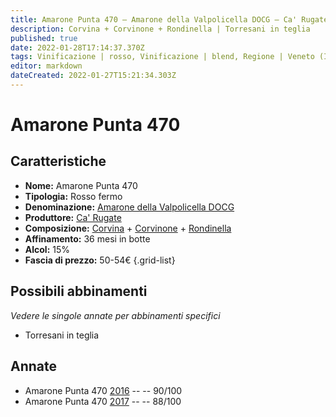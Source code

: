 ```yaml
---
title: Amarone Punta 470 – Amarone della Valpolicella DOCG – Ca' Rugate – Veneto (IT) – 50-54€ – 3★-4★
description: Corvina + Corvinone + Rondinella | Torresani in teglia
published: true
date: 2022-01-28T17:14:37.370Z
tags: Vinificazione | rosso, Vinificazione | blend, Regione | Veneto (IT), Vinificazione | fermo, Valutazioni | 4 stelle, Prezzi | 50-54€, Vitigni | Corvina, Vitigni | Rondinella, Vitigni | Corvinone, Alimento | piccione, Aromatizzazione | in teglia
editor: markdown
dateCreated: 2022-01-27T15:21:34.303Z
---
```


# Amarone Punta 470

## Caratteristiche
- **Nome:** <span class="nome">Amarone Punta 470</span>
- **Tipologia:** Rosso fermo
- **Denominazione:** <span class="denominazione">[Amarone della Valpolicella DOCG](/denominazioni/Italia/Veneto/DOCG/Amarone-della-Valpolicella)</span> 
- **Produttore:** <span class="cantina">[Ca' Rugate](/produttori/Italia/Veneto/Ca-Rugate)</span> 
- **Composizione:** [Corvina](/vitigni/Italia/corvina) + [Corvinone](/vitigni/Italia/corvinone) + [Rondinella](/vitigni/Italia/rondinella) 
- **Affinamento:** 36 mesi in botte
- **Alcol:** 15%
- **Fascia di prezzo:** 50-54€
{.grid-list}

## Possibili abbinamenti
*Vedere le singole annate per abbinamenti specifici*

- Torresani in teglia

## Annate
- Amarone Punta 470 [2016](vini/Italia/Veneto/Ca-Rugate/Amarone-Punta-470/2016) -- <span class="star-4"></span> -- 90/100
- Amarone Punta 470 [2017](vini/Italia/Veneto/Ca-Rugate/Amarone-Punta-470/2017) -- <span class="star-3"></span> -- 88/100